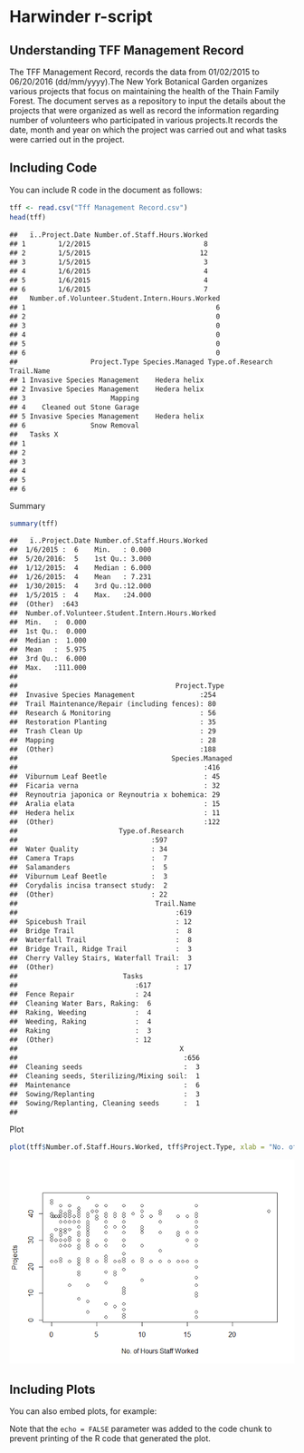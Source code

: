 Harwinder r-script
================

Understanding TFF Management Record
-----------------------------------

The TFF Management Record, records the data from 01/02/2015 to 06/20/2016 (dd/mm/yyyy).The New York Botanical Garden organizes various projects that focus on maintaining the health of the Thain Family Forest. The document serves as a repository to input the details about the projects that were organized as well as record the information regarding number of volunteers who participated in various projects.It records the date, month and year on which the project was carried out and what tasks were carried out in the project.

Including Code
--------------

You can include R code in the document as follows:

``` r
tff <- read.csv("Tff Management Record.csv")
head(tff)
```

    ##   ï..Project.Date Number.of.Staff.Hours.Worked
    ## 1        1/2/2015                            8
    ## 2        1/5/2015                           12
    ## 3        1/5/2015                            3
    ## 4        1/6/2015                            4
    ## 5        1/6/2015                            4
    ## 6        1/6/2015                            7
    ##   Number.of.Volunteer.Student.Intern.Hours.Worked
    ## 1                                               6
    ## 2                                               0
    ## 3                                               0
    ## 4                                               0
    ## 5                                               0
    ## 6                                               0
    ##                  Project.Type Species.Managed Type.of.Research Trail.Name
    ## 1 Invasive Species Management    Hedera helix                            
    ## 2 Invasive Species Management    Hedera helix                            
    ## 3                     Mapping                                            
    ## 4    Cleaned out Stone Garage                                            
    ## 5 Invasive Species Management    Hedera helix                            
    ## 6                Snow Removal                                            
    ##   Tasks X
    ## 1        
    ## 2        
    ## 3        
    ## 4        
    ## 5        
    ## 6

Summary

``` r
summary(tff)
```

    ##   ï..Project.Date Number.of.Staff.Hours.Worked
    ##  1/6/2015 :  6    Min.   : 0.000              
    ##  5/20/2016:  5    1st Qu.: 3.000              
    ##  1/12/2015:  4    Median : 6.000              
    ##  1/26/2015:  4    Mean   : 7.231              
    ##  1/30/2015:  4    3rd Qu.:12.000              
    ##  1/5/2015 :  4    Max.   :24.000              
    ##  (Other)  :643                                
    ##  Number.of.Volunteer.Student.Intern.Hours.Worked
    ##  Min.   :  0.000                                
    ##  1st Qu.:  0.000                                
    ##  Median :  1.000                                
    ##  Mean   :  5.975                                
    ##  3rd Qu.:  6.000                                
    ##  Max.   :111.000                                
    ##                                                 
    ##                                       Project.Type
    ##  Invasive Species Management                :254  
    ##  Trail Maintenance/Repair (including fences): 80  
    ##  Research & Monitoring                      : 56  
    ##  Restoration Planting                       : 35  
    ##  Trash Clean Up                             : 29  
    ##  Mapping                                    : 28  
    ##  (Other)                                    :188  
    ##                                      Species.Managed
    ##                                              :416   
    ##  Viburnum Leaf Beetle                        : 45   
    ##  Ficaria verna                               : 32   
    ##  Reynoutria japonica or Reynoutria x bohemica: 29   
    ##  Aralia elata                                : 15   
    ##  Hedera helix                                : 11   
    ##  (Other)                                     :122   
    ##                         Type.of.Research
    ##                                 :597    
    ##  Water Quality                  : 34    
    ##  Camera Traps                   :  7    
    ##  Salamanders                    :  5    
    ##  Viburnum Leaf Beetle           :  3    
    ##  Corydalis incisa transect study:  2    
    ##  (Other)                        : 22    
    ##                                  Trail.Name 
    ##                                       :619  
    ##  Spicebush Trail                      : 12  
    ##  Bridge Trail                         :  8  
    ##  Waterfall Trail                      :  8  
    ##  Bridge Trail, Ridge Trail            :  3  
    ##  Cherry Valley Stairs, Waterfall Trail:  3  
    ##  (Other)                              : 17  
    ##                          Tasks    
    ##                             :617  
    ##  Fence Repair               : 24  
    ##  Cleaning Water Bars, Raking:  6  
    ##  Raking, Weeding            :  4  
    ##  Weeding, Raking            :  4  
    ##  Raking                     :  3  
    ##  (Other)                    : 12  
    ##                                        X      
    ##                                         :656  
    ##  Cleaning seeds                         :  3  
    ##  Cleaning seeds, Sterilizing/Mixing soil:  1  
    ##  Maintenance                            :  6  
    ##  Sowing/Replanting                      :  3  
    ##  Sowing/Replanting, Cleaning seeds      :  1  
    ## 

Plot

``` r
plot(tff$Number.of.Staff.Hours.Worked, tff$Project.Type, xlab = "No. of Hours Staff Worked", ylab = "Projects")
```

![](harwinder-rscript_files/figure-markdown_github/TffMgmtRecord3-1.png)

Including Plots
---------------

You can also embed plots, for example:

Note that the `echo = FALSE` parameter was added to the code chunk to prevent printing of the R code that generated the plot.
